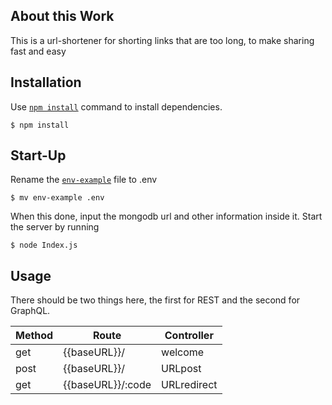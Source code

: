 ## About this Work
This is a url-shortener for shorting links that are too long, to make sharing fast and easy

## Installation
Use [`npm install`]() command to install dependencies.
```
$ npm install
```

## Start-Up
Rename the [`env-example`]() file to .env
```
$ mv env-example .env
```
When this done, input the mongodb url and other information inside it. Start the server by running
```
$ node Index.js
```

## Usage
There should be two things here, the first for REST and the second for GraphQL.

Method | Route | Controller
-------|-------|-------|
get | {{baseURL}}/ | welcome
post | {{baseURL}}/ | URLpost
get | {{baseURL}}/:code | URLredirect